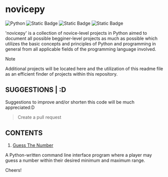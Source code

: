 # novicepy
![Python](https://img.shields.io/badge/python%203.12.4-3670A0?style=for-the-badge&logo=python&logoColor=ffdd54)
![Static Badge](https://img.shields.io/badge/on%20works-red?style=for-the-badge&logo=Pytest)
![Static Badge](https://img.shields.io/badge/made%20in%20windows-blue?style=for-the-badge&logo=Windows)
![Static Badge](https://img.shields.io/badge/open%20for%20pulls-black?style=for-the-badge&logo=GitHub)

'novicepy' is a collection of novice-level projects in Python aimed to document all possible begginer-level projects as much as possible which utilizes the basic concepts and principles of Python and programming in general from all applicable fields of the programming language involved.

> [!NOTE]
> Additional projects will be located here and the utilization of this readme file as an efficient finder of projects within this repository.

## SUGGESTIONS | :D
Suggestions to improve and/or shorten this code will be much appreciated:D
> Create a pull request

## CONTENTS
1. [Guess The Number](https://github.com/vldfrts/novicepy/blob/main/guess_the_number.py)

A Python-written command line interface program where a player may guess a number within their desired minimum and maximum range.

Cheers!
